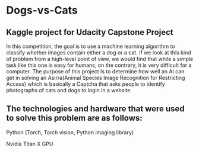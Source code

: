 # Dogs-vs-Cats
## Kaggle project for Udacity Capstone Project

In this competition, the goal is to use a machine learning algorithm to classify whether images contain either a dog or a cat. 
If we look at this kind of problem from a high-level point of view, we would find that while a simple task like this one is 
easy for humans, on the contrary, it is very difficult for a computer. The purpose of this project is to determine how 
well an AI can get in solving an Asirra(Animal Species Image Recognition for Restricting Access) which is basically a 
Captcha that asks people to identify photographs of cats and dogs to login in a website.

## The technologies and hardware that were used to solve this problem are as follows:
Python (Torch, Torch vision, Python imaging library)

Nvidia Titan X GPU
